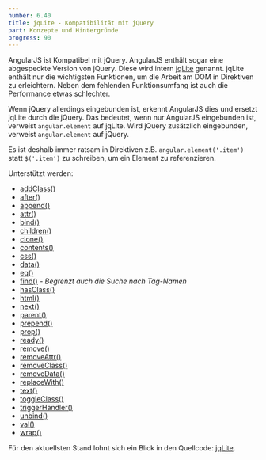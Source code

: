 ```yaml
---
number: 6.40
title: jqLite - Kompatibilität mit jQuery
part: Konzepte und Hintergründe
progress: 90
---
```


AngularJS ist Kompatibel mit jQuery. AngularJS enthält sogar eine abgespeckte Version von jQuery. Diese wird intern [jqLite](https://github.com/angular/angular.js/blob/master/src/jqLite.js) genannt. jqLite enthält nur die wichtigsten Funktionen, um die Arbeit am DOM in Direktiven zu erleichtern. Neben dem fehlenden Funktionsumfang ist auch die Performance etwas schlechter.

Wenn jQuery allerdings eingebunden ist, erkennt AngularJS dies und ersetzt jqLite durch die jQuery. Das bedeutet, wenn nur AngularJS eingebunden ist, verweist `angular.element` auf jqLite. Wird jQuery zusätzlich eingebunden, verweist `angular.element` auf jQuery.

Es ist deshalb immer ratsam in Direktiven z.B. `angular.element('.item')` statt `$('.item')` zu schreiben, um ein Element zu referenzieren.

Unterstützt werden:

 * [addClass()](http://api.jquery.com/addClass/)
 * [after()](http://api.jquery.com/after/)
 * [append()](http://api.jquery.com/append/)
 * [attr()](http://api.jquery.com/attr/)
 * [bind()](http://api.jquery.com/bind/)
 * [children()](http://api.jquery.com/children/)
 * [clone()](http://api.jquery.com/clone/)
 * [contents()](http://api.jquery.com/contents/)
 * [css()](http://api.jquery.com/css/)
 * [data()](http://api.jquery.com/data/)
 * [eq()](http://api.jquery.com/eq/)
 * [find()](http://api.jquery.com/find/) *- Begrenzt auch die Suche nach Tag-Namen*
 * [hasClass()](http://api.jquery.com/hasClass/)
 * [html()](http://api.jquery.com/html/)
 * [next()](http://api.jquery.com/next/)
 * [parent()](http://api.jquery.com/parent/)
 * [prepend()](http://api.jquery.com/prepend/)
 * [prop()](http://api.jquery.com/prop/)
 * [ready()](http://api.jquery.com/ready/)
 * [remove()](http://api.jquery.com/remove/)
 * [removeAttr()](http://api.jquery.com/removeAttr/)
 * [removeClass()](http://api.jquery.com/removeClass/)
 * [removeData()](http://api.jquery.com/removeData/)
 * [replaceWith()](http://api.jquery.com/replaceWith/)
 * [text()](http://api.jquery.com/text/)
 * [toggleClass()](http://api.jquery.com/toggleClass/)
 * [triggerHandler()](http://api.jquery.com/triggerHandler/)
 * [unbind()](http://api.jquery.com/unbind/)
 * [val()](http://api.jquery.com/val/)
 * [wrap()](http://api.jquery.com/wrap/)

Für den aktuellsten Stand lohnt sich ein Blick in den Quellcode: [jqLite](https://github.com/angular/angular.js/blob/master/src/jqLite.js).
